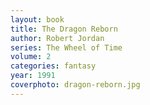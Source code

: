 ```yaml
---
layout: book
title: The Dragon Reborn
author: Robert Jordan
series: The Wheel of Time
volume: 2
categories: fantasy
year: 1991
coverphoto: dragon-reborn.jpg
---
```


